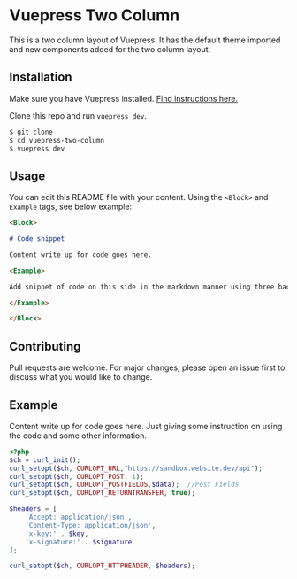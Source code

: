 # Vuepress Two Column

This is a two column layout of Vuepress. It has the default theme imported and new components added for the two column layout.

## Installation

Make sure you have Vuepress installed. [Find instructions here.](https://vuepress.vuejs.org/guide/getting-started.html) 

Clone this repo and run `vuepress dev`.

```bash
$ git clone 
$ cd vuepress-two-column
$ vuepress dev
```

## Usage

You can edit this README file with your content. Using the `<Block>` and `Example` tags, see below example:

```markdown
<Block>

# Code snippet

Content write up for code goes here. 

<Example>

Add snippet of code on this side in the markdown manner using three back-ticks ```

</Example>

</Block>
```

## Contributing
Pull requests are welcome. For major changes, please open an issue first to discuss what you would like to change.


<Block>

## Example

Content write up for code goes here. Just giving some instruction on using the code and some other information.

<Example>

```php
<?php
$ch = curl_init();
curl_setopt($ch, CURLOPT_URL,"https://sandbox.website.dev/api");
curl_setopt($ch, CURLOPT_POST, 1);
curl_setopt($ch, CURLOPT_POSTFIELDS,$data);  //Post Fields
curl_setopt($ch, CURLOPT_RETURNTRANSFER, true);

$headers = [
    'Accept: application/json', 
    'Content-Type: application/json', 
    'x-key:' . $key, 
    'x-signature:' . $signature
];

curl_setopt($ch, CURLOPT_HTTPHEADER, $headers);
```

</Example>

</Block>
